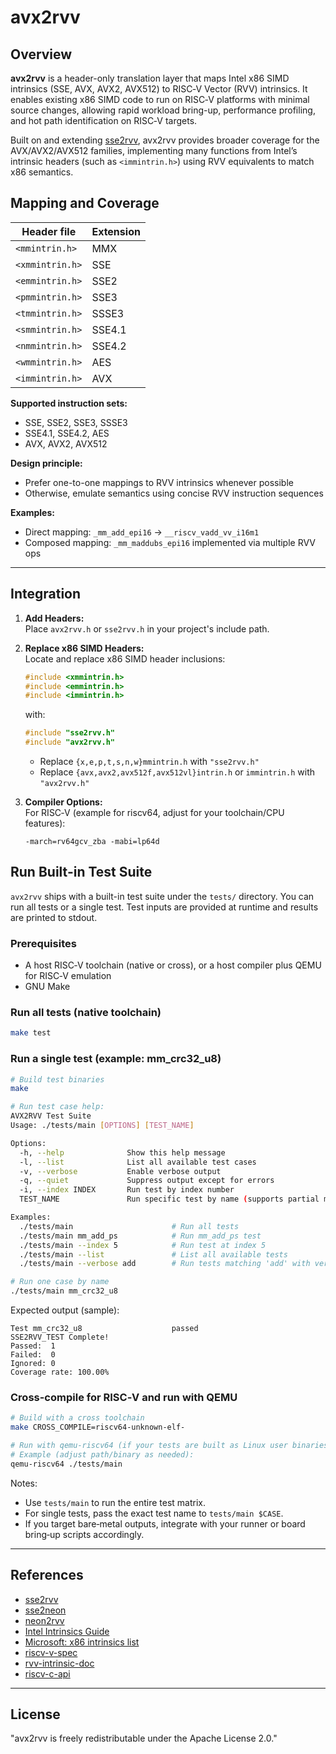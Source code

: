# avx2rvv

## Overview

**avx2rvv** is a header-only translation layer that maps Intel x86 SIMD intrinsics (SSE, AVX, AVX2, AVX512) to RISC‑V Vector (RVV) intrinsics. It enables existing x86 SIMD code to run on RISC‑V platforms with minimal source changes, allowing rapid workload bring-up, performance profiling, and hot path identification on RISC‑V targets.

Built on and extending [sse2rvv](https://github.com/pattonkan/sse2rvv), avx2rvv provides broader coverage for the AVX/AVX2/AVX512 families, implementing many functions from Intel’s intrinsic headers (such as `<immintrin.h>`) using RVV equivalents to match x86 semantics.

## Mapping and Coverage

Header file | Extension |
---|---|
`<mmintrin.h>` | MMX |
`<xmmintrin.h>` | SSE |
`<emmintrin.h>` | SSE2 |
`<pmmintrin.h>` | SSE3 |
`<tmmintrin.h>` | SSSE3 |
`<smmintrin.h>` | SSE4.1 |
`<nmmintrin.h>` | SSE4.2 |
`<wmmintrin.h>` | AES  |
`<immintrin.h>` | AVX  |

**Supported instruction sets:**  
- SSE, SSE2, SSE3, SSSE3  
- SSE4.1, SSE4.2, AES  
- AVX, AVX2, AVX512

**Design principle:**  
- Prefer one-to-one mappings to RVV intrinsics whenever possible  
- Otherwise, emulate semantics using concise RVV instruction sequences

**Examples:**
- Direct mapping: `_mm_add_epi16` → `__riscv_vadd_vv_i16m1`
- Composed mapping: `_mm_maddubs_epi16` implemented via multiple RVV ops

---

## Integration

1. **Add Headers:**  
   Place `avx2rvv.h` or `sse2rvv.h` in your project's include path.

2. **Replace x86 SIMD Headers:**  
   Locate and replace x86 SIMD header inclusions:
   ```c
   #include <xmmintrin.h>
   #include <emmintrin.h>
   #include <immintrin.h>
   ```
   with:
   ```c
   #include "sse2rvv.h"
   #include "avx2rvv.h"
   ```
   - Replace `{x,e,p,t,s,n,w}mmintrin.h` with `"sse2rvv.h"`
   - Replace `{avx,avx2,avx512f,avx512vl}intrin.h` or `immintrin.h` with `"avx2rvv.h"`

3. **Compiler Options:**  
   For RISC‑V (example for riscv64, adjust for your toolchain/CPU features):  
   ```
   -march=rv64gcv_zba -mabi=lp64d
   ```
## Run Built-in Test Suite

`avx2rvv` ships with a built-in test suite under the `tests/` directory. You can run all tests or a single test. Test inputs are provided at runtime and results are printed to stdout.

### Prerequisites
- A host RISC‑V toolchain (native or cross), or a host compiler plus QEMU for RISC‑V emulation
- GNU Make

### Run all tests (native toolchain)
```bash
make test
```

### Run a single test (example: mm_crc32_u8)
```bash
# Build test binaries
make

# Run test case help:
AVX2RVV Test Suite
Usage: ./tests/main [OPTIONS] [TEST_NAME]

Options:
  -h, --help              Show this help message
  -l, --list              List all available test cases
  -v, --verbose           Enable verbose output
  -q, --quiet             Suppress output except for errors
  -i, --index INDEX       Run test by index number
  TEST_NAME               Run specific test by name (supports partial matching)

Examples:
  ./tests/main                      # Run all tests
  ./tests/main mm_add_ps            # Run mm_add_ps test
  ./tests/main --index 5            # Run test at index 5
  ./tests/main --list               # List all available tests
  ./tests/main --verbose add        # Run tests matching 'add' with verbose output

# Run one case by name
./tests/main mm_crc32_u8
```
Expected output (sample):
```
Test mm_crc32_u8                    passed
SSE2RVV_TEST Complete!
Passed:  1
Failed:  0
Ignored: 0
Coverage rate: 100.00%
```

### Cross-compile for RISC‑V and run with QEMU
```bash
# Build with a cross toolchain
make CROSS_COMPILE=riscv64-unknown-elf-

# Run with qemu-riscv64 (if your tests are built as Linux user binaries)
# Example (adjust path/binary as needed):
qemu-riscv64 ./tests/main
```

Notes:
- Use `tests/main` to run the entire test matrix.
- For single tests, pass the exact test name to `tests/main $CASE`.
- If you target bare‑metal outputs, integrate with your runner or board bring‑up scripts accordingly.

---

## References

- [sse2rvv](https://github.com/pattonkan/sse2rvv)
- [sse2neon](https://github.com/DLTcollab/sse2neon)
- [neon2rvv](https://github.com/howjmay/neon2rvv)
- [Intel Intrinsics Guide](https://www.intel.com/content/www/us/en/docs/intrinsics-guide/index.html)
- [Microsoft: x86 intrinsics list](https://learn.microsoft.com/en-us/cpp/intrinsics/x86-intrinsics-list)
- [riscv-v-spec](https://github.com/riscv/riscv-v-spec)
- [rvv-intrinsic-doc](https://github.com/riscv-non-isa/rvv-intrinsic-doc)
- [riscv-c-api](https://github.com/riscv-non-isa/riscv-c-api-doc/blob/master/riscv-c-api.md)

---

## License

"avx2rvv is freely redistributable under the Apache License 2.0."